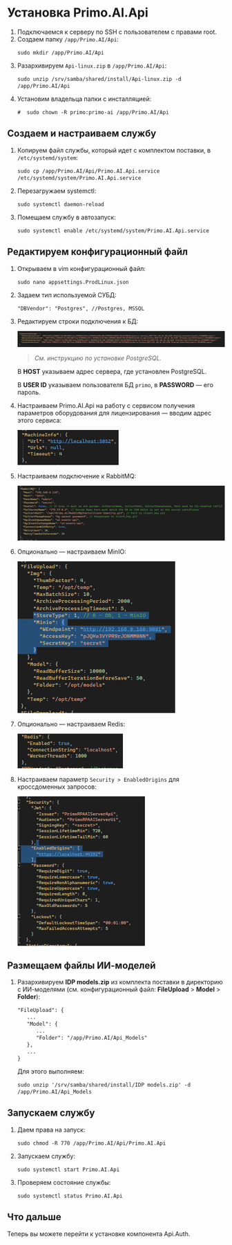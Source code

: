 # Установка Primo.AI.Api

1. Подключаемся к серверу по SSH с пользователем с правами root. 
1. Создаем папку `/app/Primo.AI/Api`:
   ```
   sudo mkdir /app/Primo.AI/Api
   ```
1. Разархивируем `Api-linux.zip` в `/app/Primo.AI/Api`:
   ```
   sudo unzip /srv/samba/shared/install/Api-linux.zip -d /app/Primo.AI/Api
   ```
1. Установим владельца папки с инсталляцией:
   ```
   #  sudo chown -R primo:primo-ai /app/Primo.AI/Api
   ```

## Создаем и настраиваем службу
	
1. Копируем файл службы, который идет с комплектом поставки, в `/etc/systemd/system`:
   ```
   sudo cp /app/Primo.AI/Api/Primo.AI.Api.service /etc/systemd/system/Primo.AI.Api.service
   ```
1. Перезагружаем systemctl:
   ```
   sudo systemctl daemon-reload	
   ```
1. Помещаем службу в автозапуск:	
   ```
   sudo systemctl enable /etc/systemd/system/Primo.AI.Api.service 	
   ```

## Редактируем конфигурационный файл

1. Открываем в vim конфигурационный файл:
   ```
   sudo nano appsettings.ProdLinux.json
   ```
1. Задаем тип используемой СУБД:
   ```
   "DBVendor": "Postgres", //Postgres, MSSQL
   ```
1. Редактируем строки подключения к БД:

   ![](<../../../../.gitbook/assets1/primo-ai/install/api/API-1.png>)
 
   > *Cм. инструкцию по установке PostgreSQL.*

   В **HOST** указываем адрес сервера, где установлен PostgreSQL.	

   В **USER ID** указываем пользователя БД `primo`, в **PASSWORD** — его пароль.

1. Настраиваем Primo.AI.Api на работу с сервисом получения параметров оборудования для лицензирования — вводим адрес этого сервиса:

   ![](<../../../../.gitbook/assets1/primo-ai/install/api/API-2.png>)
 
1. Настраиваем подключение к RabbitMQ:
 
   ![](<../../../../.gitbook/assets1/primo-ai/install/api/API-3.png>)

1. Опционально — настраиваем MinIO:
 
   ![](<../../../../.gitbook/assets1/primo-ai/install/api/API-4.png>)

1. Опционально — настраиваем Redis:
 
   ![](<../../../../.gitbook/assets1/primo-ai/install/api/API-5.png>)

1. Настраиваем параметр `Security > EnabledOrigins` для кроссдоменных запросов:
 
   ![](<../../../../.gitbook/assets1/primo-ai/install/api/API-6.png>)

   
## Размещаем файлы ИИ-моделей

1. Разархивируем **IDP models.zip** из комплекта поставки в директорию с ИИ-моделями (см. конфигурационный файл: **FileUpload** > **Model** > **Folder**):
   ```
   "FileUpload": {
      ...
      "Model": {
         ...
         "Folder": "/app/Primo.AI/Api_Models" 
      },
      ...
   }
   ```
   
   Для этого выполняем:
   ```
   sudo unzip '/srv/samba/shared/install/IDP models.zip' -d /app/Primo.AI/Api_Models 	
   ```

## Запускаем службу
1. Даем права на запуск:
   ```
   sudo chmod -R 770 /app/Primo.AI/Api/Primo.AI.Api
   ```
1. Запускаем службу:
   ```
   sudo systemctl start Primo.AI.Api
   ```
1. Проверяем состояние службы:
   ```
   sudo systemctl status Primo.AI.Api
   ```

## Что дальше

Теперь вы можете перейти к установке компонента Api.Auth.
